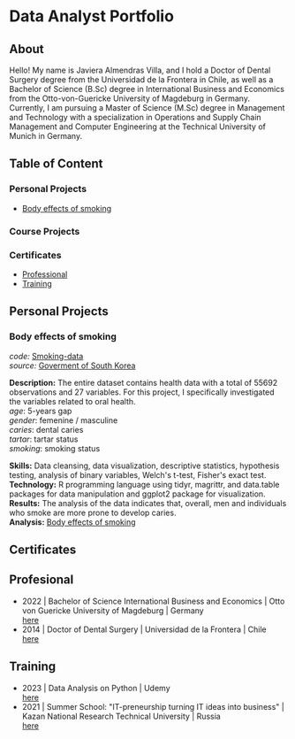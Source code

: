 # Data Analyst Portfolio

## About

Hello! My name is Javiera Almendras Villa, and I hold a Doctor of Dental Surgery degree from the Universidad de la Frontera in Chile, as well as a Bachelor of Science (B.Sc) degree in International Business and Economics from the Otto-von-Guericke University of Magdeburg in Germany. Currently, I am pursuing a Master of Science (M.Sc) degree in Management and Technology with a specialization in Operations and Supply Chain Management and Computer Engineering at the Technical University of Munich in Germany.

## Table of Content
### Personal Projects
- [Body effects of smoking](https://github.com/JavieraAlmendrasVilla/Case-1-Body-effects-of-smoking/blob/main/smoking.R)

### Course Projects

### Certificates
- [Professional](https://github.com/JavieraAlmendrasVilla/Certificates#profesional)
- [Training](https://github.com/JavieraAlmendrasVilla/Certificates#training)

## Personal Projects

### Body effects of smoking
*code:* [Smoking-data]()<br>
*source:* [Goverment of South Korea](https://www.kaggle.com/datasets/kukuroo3/body-signal-of-smoking)<br>

**Description:** The entire dataset contains health data with a total of 55692 observations and 27 variables. For this project, I specifically investigated the variables related to oral health.<br>
*age*: 5-years gap<br>
*gender*: femenine / masculine<br>
*caries*: dental caries<br>
*tartar*: tartar status<br>
*smoking*: smoking status<br>

**Skills:** Data cleansing, data visualization, descriptive statistics, hypothesis testing, analysis of binary variables, Welch's t-test, Fisher's exact test.<br>
**Technology:** R programming language using tidyr, magrittr, and data.table packages for data manipulation and ggplot2 package for visualization.<br>
**Results:** The analysis of the data indicates that, overall, men and individuals who smoke are more prone to develop caries.<br>
**Analysis:** [Body effects of smoking](https://github.com/JavieraAlmendrasVilla/Case-1-Body-effects-of-smoking/blob/main/README.md)

## Certificates

## Profesional

- 2022 | Bachelor of Science International Business and Economics | Otto von Guericke University of Magdeburg | Germany <br> [here](https://github.com/JavieraAlmendrasVilla/Certificates/blob/main/Cert.%20IBE.jpg) 
- 2014 | Doctor of Dental Surgery | Universidad de la Frontera | Chile<br> [here](https://github.com/JavieraAlmendrasVilla/Certificates/blob/main/Certificado%20Cirujano%20Dentista.jpg)

## Training

- 2023 | Data Analysis on Python | Udemy<br> [here](https://github.com/JavieraAlmendrasVilla/Certificates/blob/main/Data%20Analysis%20on%20python%20Udemy.jpg)
- 2021 | Summer School: "IT-preneurship turning IT ideas into business" | Kazan National Research Technical University | Russia<br> [here](https://github.com/JavieraAlmendrasVilla/Certificates/blob/main/cert.%20summer%20school.jpg)









